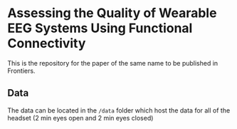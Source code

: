 # Assessing the Quality of Wearable EEG Systems Using Functional Connectivity
This is the repository for the paper of the same name to be published in Frontiers.

## Data
The data can be located in the `/data` folder which host the data for all of the headset (2 min eyes open and 2 min eyes closed)
